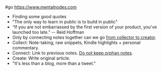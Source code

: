 #go https://www.mentalnodes.com

* Finding some good quotes
* "The only way to learn in public is to build in public"
*  “If you are not embarrassed by the first version of your product, you've launched too late.” -- Reid Hoffman
* Only by connecting notes together can we go [from collector to creator](https://www.mentalnodes.com/from-collector-to-creator).
* Collect: Note-taking, raw snippets, Kindle highlights + personal commentary.
*	Connect: Link to previous notes. [Do not keep orphan notes](https://www.mentalnodes.com/do-not-keep-orphan-notes).
*	Create: Write original article.
*	"It's less than a blog, more than a tweet."
